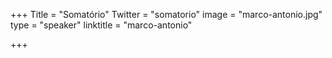 +++
Title = "Somatório"
Twitter = "somatorio"
image = "marco-antonio.jpg"
type = "speaker"
linktitle = "marco-antonio"

+++


